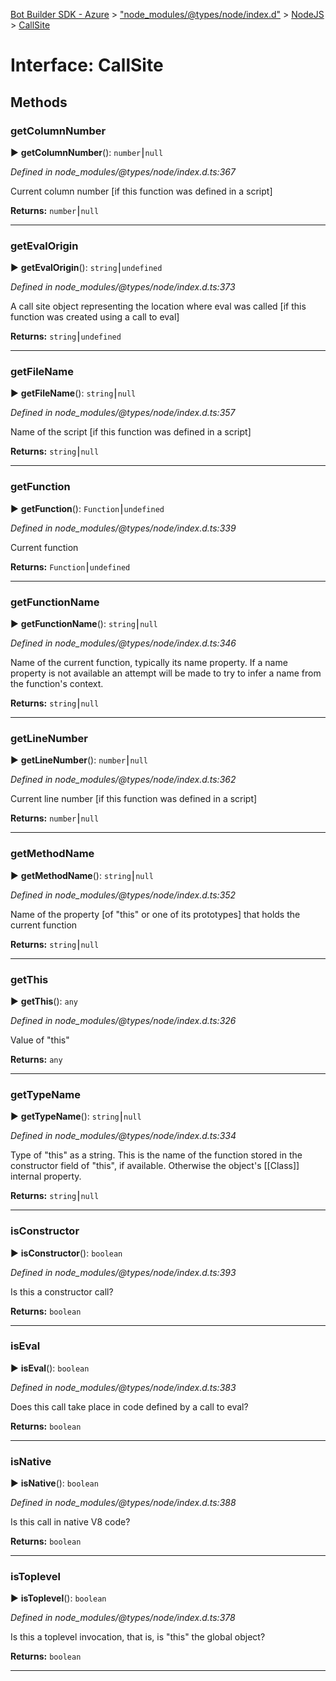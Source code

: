 [Bot Builder SDK - Azure](../README.md) > ["node_modules/@types/node/index.d"](../modules/_node_modules__types_node_index_d_.md) > [NodeJS](../modules/_node_modules__types_node_index_d_.nodejs.md) > [CallSite](../interfaces/_node_modules__types_node_index_d_.nodejs.callsite.md)



# Interface: CallSite


## Methods
<a id="getcolumnnumber"></a>

###  getColumnNumber

► **getColumnNumber**(): `number`⎮`null`



*Defined in node_modules/@types/node/index.d.ts:367*



Current column number [if this function was defined in a script]




**Returns:** `number`⎮`null`





___

<a id="getevalorigin"></a>

###  getEvalOrigin

► **getEvalOrigin**(): `string`⎮`undefined`



*Defined in node_modules/@types/node/index.d.ts:373*



A call site object representing the location where eval was called [if this function was created using a call to eval]




**Returns:** `string`⎮`undefined`





___

<a id="getfilename"></a>

###  getFileName

► **getFileName**(): `string`⎮`null`



*Defined in node_modules/@types/node/index.d.ts:357*



Name of the script [if this function was defined in a script]




**Returns:** `string`⎮`null`





___

<a id="getfunction"></a>

###  getFunction

► **getFunction**(): `Function`⎮`undefined`



*Defined in node_modules/@types/node/index.d.ts:339*



Current function




**Returns:** `Function`⎮`undefined`





___

<a id="getfunctionname"></a>

###  getFunctionName

► **getFunctionName**(): `string`⎮`null`



*Defined in node_modules/@types/node/index.d.ts:346*



Name of the current function, typically its name property. If a name property is not available an attempt will be made to try to infer a name from the function's context.




**Returns:** `string`⎮`null`





___

<a id="getlinenumber"></a>

###  getLineNumber

► **getLineNumber**(): `number`⎮`null`



*Defined in node_modules/@types/node/index.d.ts:362*



Current line number [if this function was defined in a script]




**Returns:** `number`⎮`null`





___

<a id="getmethodname"></a>

###  getMethodName

► **getMethodName**(): `string`⎮`null`



*Defined in node_modules/@types/node/index.d.ts:352*



Name of the property [of "this" or one of its prototypes] that holds the current function




**Returns:** `string`⎮`null`





___

<a id="getthis"></a>

###  getThis

► **getThis**(): `any`



*Defined in node_modules/@types/node/index.d.ts:326*



Value of "this"




**Returns:** `any`





___

<a id="gettypename"></a>

###  getTypeName

► **getTypeName**(): `string`⎮`null`



*Defined in node_modules/@types/node/index.d.ts:334*



Type of "this" as a string. This is the name of the function stored in the constructor field of "this", if available. Otherwise the object's [[Class]] internal property.




**Returns:** `string`⎮`null`





___

<a id="isconstructor"></a>

###  isConstructor

► **isConstructor**(): `boolean`



*Defined in node_modules/@types/node/index.d.ts:393*



Is this a constructor call?




**Returns:** `boolean`





___

<a id="iseval"></a>

###  isEval

► **isEval**(): `boolean`



*Defined in node_modules/@types/node/index.d.ts:383*



Does this call take place in code defined by a call to eval?




**Returns:** `boolean`





___

<a id="isnative"></a>

###  isNative

► **isNative**(): `boolean`



*Defined in node_modules/@types/node/index.d.ts:388*



Is this call in native V8 code?




**Returns:** `boolean`





___

<a id="istoplevel"></a>

###  isToplevel

► **isToplevel**(): `boolean`



*Defined in node_modules/@types/node/index.d.ts:378*



Is this a toplevel invocation, that is, is "this" the global object?




**Returns:** `boolean`





___


